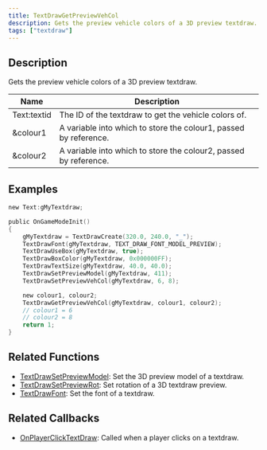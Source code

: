 ```yaml
---
title: TextDrawGetPreviewVehCol
description: Gets the preview vehicle colors of a 3D preview textdraw.
tags: ["textdraw"]
---
```


<VersionWarn version='omp v1.1.0.2612' />

## Description

Gets the preview vehicle colors of a 3D preview textdraw.

| Name        | Description                                                      |
| ----------- | ---------------------------------------------------------------- |
| Text:textid | The ID of the textdraw to get the vehicle colors of.             |
| &colour1    | A variable into which to store the colour1, passed by reference. |
| &colour2    | A variable into which to store the colour2, passed by reference. |

## Examples

```c
new Text:gMyTextdraw;

public OnGameModeInit()
{
    gMyTextdraw = TextDrawCreate(320.0, 240.0, "_");
    TextDrawFont(gMyTextdraw, TEXT_DRAW_FONT_MODEL_PREVIEW);
    TextDrawUseBox(gMyTextdraw, true);
    TextDrawBoxColor(gMyTextdraw, 0x000000FF);
    TextDrawTextSize(gMyTextdraw, 40.0, 40.0);
    TextDrawSetPreviewModel(gMyTextdraw, 411);
    TextDrawSetPreviewVehCol(gMyTextdraw, 6, 8);

    new colour1, colour2;
    TextDrawGetPreviewVehCol(gMyTextdraw, colour1, colour2);
    // colour1 = 6
    // colour2 = 8
    return 1;
}
```

## Related Functions

- [TextDrawSetPreviewModel](TextDrawSetPreviewModel): Set the 3D preview model of a textdraw.
- [TextDrawSetPreviewRot](TextDrawSetPreviewRot): Set rotation of a 3D textdraw preview.
- [TextDrawFont](TextDrawFont): Set the font of a textdraw.

## Related Callbacks

- [OnPlayerClickTextDraw](../callbacks/OnPlayerClickTextDraw): Called when a player clicks on a textdraw.
